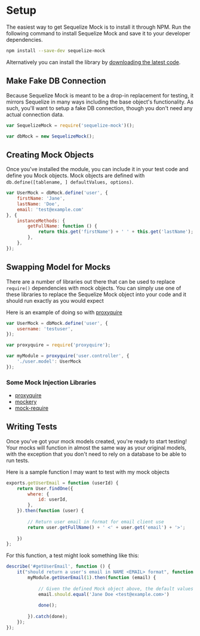 # Setup

The easiest way to get Sequelize Mock is to install it through NPM. Run the following command to install Sequelize Mock and save it to your developer dependencies.

```sh
npm install --save-dev sequelize-mock
```

Alternatively you can install the library by [downloading the latest code](https://github.com/BlinkUX/sequelize-mock/releases).

## Make Fake DB Connection

Because Sequelize Mock is meant to be a drop-in replacement for testing, it mirrors Sequelize in many ways including the base object's functionality. As such, you'll want to setup a fake DB connection, though you don't need any actual connection data.

```javascript
var SequelizeMock = require('sequelize-mock')();

var dbMock = new SequelizeMock();
```

## Creating Mock Objects

Once you've installed the module, you can include it in your test code and define you Mock objects. Mock objects are defined with `db.define([tablename, ] defaultValues, options)`.

```javascript
var UserMock = dbMock.define('user', {
	firstName: 'Jane',
	lastName: 'Doe',
	email: 'test@example.com'
}, {
	instanceMethods: {
		getFullName: function () {
			return this.get('firstName') + ' ' + this.get('lastName');
		},
	},
});
```

## Swapping Model for Mocks

There are a number of libraries out there that can be used to replace `require()` dependencies with mock objects. You can simply use one of these libraries to replace the Sequelize Mock object into your code and it should run exactly as you would expect

Here is an example of doing so with [proxyquire](https://www.npmjs.com/package/proxyquire)

```javascript
var UserMock = dbMock.define('user', {
	username: 'testuser',
});

var proxyquire = require('proxyquire');

var myModule = proxyquire('user.controller', {
	'./user.model': UserMock
});
```

### Some Mock Injection Libraries
 * [proxyquire](https://www.npmjs.com/package/proxyquire)
 * [mockery](https://www.npmjs.com/package/mockery)
 * [mock-require](https://www.npmjs.com/package/mock-require)

## Writing Tests

Once you've got your mock models created, you're ready to start testing! Your mocks will function in almost the same way as your original models, with the exception that you don't need to rely on a database to be able to run tests.

Here is a sample function I may want to test with my mock objects

```javascript
exports.getUserEmail = function (userId) {
	return User.findOne({
		where: {
			id: userId,
		},
	}).then(function (user) {
	
		// Return user email in format for email client use
		return user.getFullName() + ' <' + user.get('email') + '>';
		
	})
};
```

For this function, a test might look something like this:

```javascript
describe('#getUserEmail', function () {
	it("should return a user's email in NAME <EMAIL> format", function (done) {
		myModule.getUserEmail(1).then(function (email) {
			
			// Given the defined Mock object above, the default values should be used for all the values
			email.should.equal('Jane Doe <test@example.com>')
			
			done();
			
		}).catch(done);
	});
});
```
